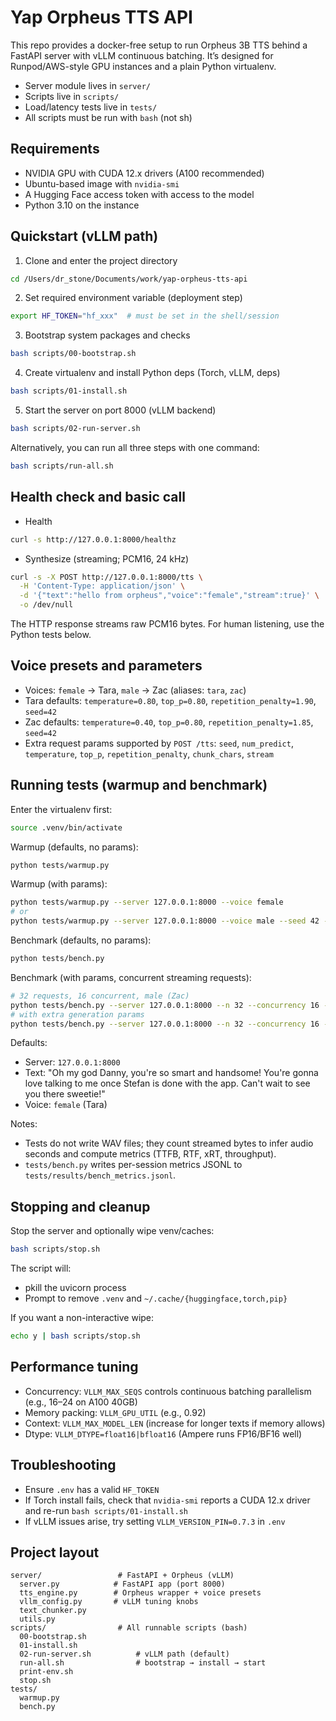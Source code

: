 # Yap Orpheus TTS API

This repo provides a docker-free setup to run Orpheus 3B TTS behind a FastAPI server with vLLM continuous batching. It’s designed for Runpod/AWS-style GPU instances and a plain Python virtualenv.

- Server module lives in `server/`
- Scripts live in `scripts/`
- Load/latency tests live in `tests/`
- All scripts must be run with `bash` (not sh)

## Requirements

- NVIDIA GPU with CUDA 12.x drivers (A100 recommended)
- Ubuntu-based image with `nvidia-smi`
- A Hugging Face access token with access to the model
- Python 3.10 on the instance

## Quickstart (vLLM path)

1) Clone and enter the project directory
```bash
cd /Users/dr_stone/Documents/work/yap-orpheus-tts-api
```

2) Set required environment variable (deployment step)
```bash
export HF_TOKEN="hf_xxx"  # must be set in the shell/session
```

3) Bootstrap system packages and checks
```bash
bash scripts/00-bootstrap.sh
```

4) Create virtualenv and install Python deps (Torch, vLLM, deps)
```bash
bash scripts/01-install.sh
```

5) Start the server on port 8000 (vLLM backend)
```bash
bash scripts/02-run-server.sh
```

Alternatively, you can run all three steps with one command:
```bash
bash scripts/run-all.sh
```

## Health check and basic call

- Health
```bash
curl -s http://127.0.0.1:8000/healthz
```

- Synthesize (streaming; PCM16, 24 kHz)
```bash
curl -s -X POST http://127.0.0.1:8000/tts \
  -H 'Content-Type: application/json' \
  -d '{"text":"hello from orpheus","voice":"female","stream":true}' \
  -o /dev/null
```

The HTTP response streams raw PCM16 bytes. For human listening, use the Python tests below.

## Voice presets and parameters

- Voices: `female` → Tara, `male` → Zac (aliases: `tara`, `zac`)
- Tara defaults: `temperature=0.80`, `top_p=0.80`, `repetition_penalty=1.90`, `seed=42`
- Zac defaults:  `temperature=0.40`, `top_p=0.80`, `repetition_penalty=1.85`, `seed=42`
- Extra request params supported by `POST /tts`: `seed`, `num_predict`, `temperature`, `top_p`, `repetition_penalty`, `chunk_chars`, `stream`

## Running tests (warmup and benchmark)

Enter the virtualenv first:
```bash
source .venv/bin/activate
```

Warmup (defaults, no params):
```bash
python tests/warmup.py
```

Warmup (with params):
```bash
python tests/warmup.py --server 127.0.0.1:8000 --voice female
# or
python tests/warmup.py --server 127.0.0.1:8000 --voice male --seed 42 --num-predict 8192
```

Benchmark (defaults, no params):
```bash
python tests/bench.py
```

Benchmark (with params, concurrent streaming requests):
```bash
# 32 requests, 16 concurrent, male (Zac)
python tests/bench.py --server 127.0.0.1:8000 --n 32 --concurrency 16 --voice male
# with extra generation params
python tests/bench.py --server 127.0.0.1:8000 --n 32 --concurrency 16 --voice female --seed 123 --num-predict 4096
```

Defaults:
- Server: `127.0.0.1:8000`
- Text: "Oh my god Danny, you're so smart and handsome! You're gonna love talking to me once Stefan is done with the app. Can't wait to see you there sweetie!"
- Voice: `female` (Tara)

Notes:
- Tests do not write WAV files; they count streamed bytes to infer audio seconds and compute metrics (TTFB, RTF, xRT, throughput).
- `tests/bench.py` writes per-session metrics JSONL to `tests/results/bench_metrics.jsonl`.

## Stopping and cleanup

Stop the server and optionally wipe venv/caches:
```bash
bash scripts/stop.sh
```
The script will:
- pkill the uvicorn process
- Prompt to remove `.venv` and `~/.cache/{huggingface,torch,pip}`

If you want a non-interactive wipe:
```bash
echo y | bash scripts/stop.sh
```

## Performance tuning

- Concurrency: `VLLM_MAX_SEQS` controls continuous batching parallelism (e.g., 16–24 on A100 40GB)
- Memory packing: `VLLM_GPU_UTIL` (e.g., 0.92)
- Context: `VLLM_MAX_MODEL_LEN` (increase for longer texts if memory allows)
- Dtype: `VLLM_DTYPE=float16|bfloat16` (Ampere runs FP16/BF16 well)

## Troubleshooting

- Ensure `.env` has a valid `HF_TOKEN`
- If Torch install fails, check that `nvidia-smi` reports a CUDA 12.x driver and re-run `bash scripts/01-install.sh`
- If vLLM issues arise, try setting `VLLM_VERSION_PIN=0.7.3` in `.env`

## Project layout

```
server/                 # FastAPI + Orpheus (vLLM)
  server.py            # FastAPI app (port 8000)
  tts_engine.py        # Orpheus wrapper + voice presets
  vllm_config.py       # vLLM tuning knobs
  text_chunker.py
  utils.py
scripts/                # All runnable scripts (bash)
  00-bootstrap.sh
  01-install.sh
  02-run-server.sh          # vLLM path (default)
  run-all.sh                # bootstrap → install → start
  print-env.sh
  stop.sh
tests/
  warmup.py
  bench.py
```
